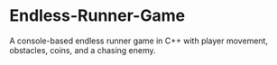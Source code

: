 # Endless-Runner-Game
A console-based endless runner game in C++ with player movement, obstacles, coins, and a chasing enemy.
